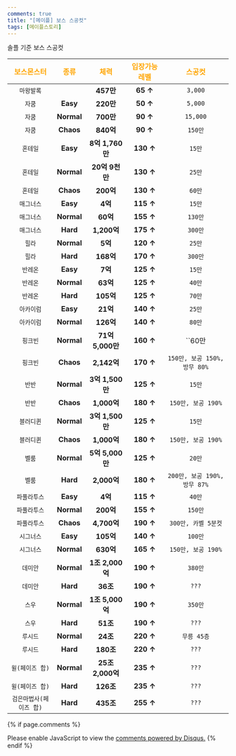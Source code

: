 ```yaml
---
comments: true
title: "[메이플] 보스 스공컷"
tags: [메이플스토리]
---
```


솔플 기준 보스 스공컷  

|<span style="color:orange">보스몬스터</span>|<span style="color:orange">종류</span>|<span style="color:orange">체력</span>|<span style="color:orange">입장가능 레벨</span>|<span style="color:orange">스공컷</span>|
|:---:|:---:|:---:|:---:|:---:|
|`마왕발록`|  |**457만**|**65 ↑**|`3,000`|
|`자쿰`|**Easy**|**220만**|**50 ↑**|`5,000`|
|`자쿰`|**Normal**|**700만**|**90 ↑**|`15,000`|
|`자쿰`|**Chaos**|**840억**|**90 ↑**|`150만`|
|`혼테일`|**Easy**|**8억 1,760만**|**130 ↑**|`15만`|
|`혼테일`|**Normal**|**20억 9천만**|**130 ↑**|`25만`|
|`혼테일`|**Chaos**|**200억**|**130 ↑**|`60만`|
|`매그너스`|**Easy**|**4억**|**115 ↑**|`15만`|
|`매그너스`|**Normal**|**60억**|**155 ↑**|`130만`|
|`매그너스`|**Hard**|**1,200억**|**175 ↑**|`300만`|
|`힐라`|**Normal**|**5억**|**120 ↑**|`25만`|
|`힐라`|**Hard**|**168억**|**170 ↑**|`300만`|
|`반레온`|**Easy**|**7억**|**125 ↑**|`15만`|
|`반레온`|**Normal**|**63억**|**125 ↑**|`40만`|
|`반레온`|**Hard**|**105억**|**125 ↑**|`70만`|
|`아카이럼`|**Easy**|**21억**|**140 ↑**|`25만`|
|`아카이럼`|**Normal**|**126억**|**140 ↑**|`80만`|
|`핑크빈`|**Normal**|**71억 5,000만**|**160 ↑**|``60만|
|`핑크빈`|**Chaos**|**2,142억**|**170 ↑**|`150만, 보공 150%, 방무 80%`|
|`반반`|**Normal**|**3억 1,500만**|**125 ↑**|`15만`|
|`반반`|**Chaos**|**1,000억**|**180 ↑**|`150만, 보공 190%`|
|`블러디퀸`|**Normal**|**3억 1,500만**|**125 ↑**|`15만`|
|`블러디퀸`|**Chaos**|**1,000억**|**180 ↑**|`150만, 보공 190%`|
|`벨룸`|**Normal**|**5억 5,000만**|**125 ↑**|`20만`|
|`벨룸`|**Hard**|**2,000억**|**180 ↑**|`200만, 보공 190%, 방무 87%`|
|`파풀라투스`|**Easy**|**4억**|**115 ↑**|`40만`|
|`파풀라투스`|**Normal**|**200억**|**155 ↑**|`150만`|
|`파풀라투스`|**Chaos**|**4,700억**|**190 ↑**|`300만, 카벨 5분컷`|
|`시그너스`|**Easy**|**105억**|**140 ↑**|`100만`|
|`시그너스`|**Normal**|**630억**|**165 ↑**|`150만, 보공 190%`|
|`데미안`|**Normal**|**1조 2,000억**|**190 ↑**|`380만`|
|`데미안`|**Hard**|**36조**|**190 ↑**|`???`|
|`스우`|**Normal**|**1조 5,000억**|**190 ↑**|`350만`|
|`스우`|**Hard**|**51조**|**190 ↑**|`???`|
|`루시드`|**Normal**|**24조**|**220 ↑**|`무릉 45층`|
|`루시드`|**Hard**|**180조**|**220 ↑**|`???`|
|`윌(페이즈 합)`|**Normal**|**25조 2,000억**|**235 ↑**|`???`|
|`윌(페이즈 합)`|**Hard**|**126조**|**235 ↑**|`???`|
|`검은마법사(페이즈 합)`|**Hard**|**435조**|**255 ↑**|`???`|

{% if page.comments %}
<div id="disqus_thread"></div>
<script>

/**
*  RECOMMENDED CONFIGURATION VARIABLES: EDIT AND UNCOMMENT THE SECTION BELOW TO INSERT DYNAMIC VALUES FROM YOUR PLATFORM OR CMS.
*  LEARN WHY DEFINING THESE VARIABLES IS IMPORTANT: https://disqus.com/admin/universalcode/#configuration-variables*/
/*
var disqus_config = function () {
this.page.url = PAGE_URL;  // Replace PAGE_URL with your page's canonical URL variable
this.page.identifier = PAGE_IDENTIFIER; // Replace PAGE_IDENTIFIER with your page's unique identifier variable
};
*/
(function() { // DON'T EDIT BELOW THIS LINE
var d = document, s = d.createElement('script');
s.src = 'https://dndl93.disqus.com/embed.js';
s.setAttribute('data-timestamp', +new Date());
(d.head || d.body).appendChild(s);
})();
</script>
<noscript>Please enable JavaScript to view the <a href="https://disqus.com/?ref_noscript">comments powered by Disqus.</a></noscript>
{% endif %}
